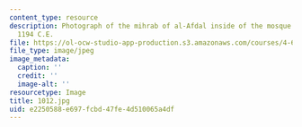 ```yaml
---
content_type: resource
description: Photograph of the mihrab of al-Afdal inside of the mosque Ibn-Tulun dated
  1194 C.E.
file: https://ol-ocw-studio-app-production.s3.amazonaws.com/courses/4-615-the-architecture-of-cairo-spring-2002/e2250588e697fcbd47fe4d510065a4df_1012.jpg
file_type: image/jpeg
image_metadata:
  caption: ''
  credit: ''
  image-alt: ''
resourcetype: Image
title: 1012.jpg
uid: e2250588-e697-fcbd-47fe-4d510065a4df
---
```

